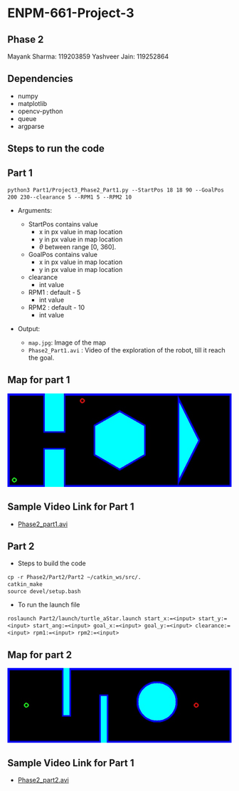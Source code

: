 # ENPM-661-Project-3

## Phase 2
Mayank Sharma: 119203859
Yashveer Jain: 119252864

## Dependencies
* numpy
* matplotlib
* opencv-python
* queue
* argparse

## Steps to run the code
## Part 1
```
python3 Part1/Project3_Phase2_Part1.py --StartPos 18 18 90 --GoalPos 200 230--clearance 5 --RPM1 5 --RPM2 10
```
* Arguments:
    - StartPos contains value
        - x in px value in map location
        - y in px value in map location
        - $\theta$ between range [0, 360].
    - GoalPos contains value
        - x in px value in map location
        - y in px value in map location
    - clearance
        - int value
    - RPM1 : default - 5
        - int value
    - RPM2 : default - 10
        - int value

* Output:
    - `map.jpg`: Image of the map
    - `Phase2_Part1.avi` : Video of the exploration of the robot, till it reach the goal.
    



##  Map for part 1
![](Part1/map.jpg)

## Sample Video Link for Part 1
- [Phase2_part1.avi](https://drive.google.com/file/d/1O4xHRhGfJXTYxNq2Lj6T4qztaF3rpl0i/view?usp=share_link)

## Part 2

* Steps to build the code
```
cp -r Phase2/Part2/Part2 ~/catkin_ws/src/.
catkin_make
source devel/setup.bash
```

* To run the launch file
```
roslaunch Part2/launch/turtle_aStar.launch start_x:=<input> start_y:=<input> start_ang:=<input> goal_x:=<input> goal_y:=<input> clearance:=<input> rpm1:=<input> rpm2:=<input>
```
##  Map for part 2
![](Part2/Part2/map2.jpg)
    
## Sample Video Link for Part 1
- [Phase2_part2.avi](https://drive.google.com/drive/folders/1jY5e3Zd3WyVgWmlq-8UkMD8aSfVye8KI?usp=share_link)


